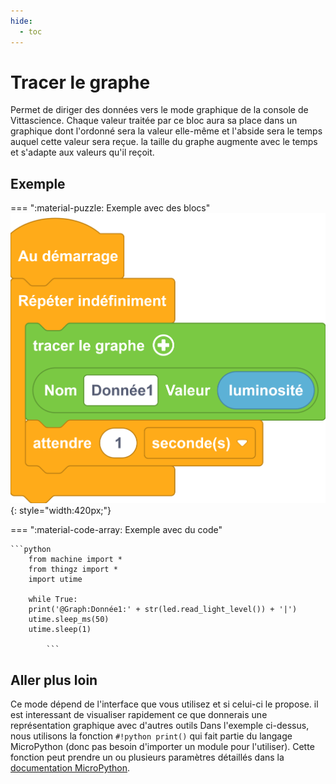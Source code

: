 ```yaml
---
hide:
  - toc
---
```


# Tracer le graphe
Permet de diriger des données vers le mode graphique de la console de Vittascience.
Chaque valeur traitée par ce bloc aura sa place dans un graphique dont l'ordonné sera la valeur elle-même et l'abside sera le temps auquel cette valeur sera reçue.
la taille du graphe augmente avec le temps et s'adapte aux valeurs qu'il reçoit.

## Exemple
=== ":material-puzzle: Exemple avec des blocs"
    ![Bloc tracer le graphe](tracer_graphe.png){: style="width:420px;"}

=== ":material-code-array: Exemple avec du code"

    ```python
        from machine import *
        from thingz import *
        import utime

        while True:
        print('@Graph:Donnée1:' + str(led.read_light_level()) + '|')
        utime.sleep_ms(50)
        utime.sleep(1)

            ```

## Aller plus loin
Ce mode dépend de l'interface que vous utilisez et si celui-ci le propose. il est interessant de visualiser rapidement ce que donnerais une représentation graphique avec d'autres outils
Dans l'exemple ci-dessus, nous utilisons la fonction `#!python print()` qui fait partie du langage MicroPython (donc pas besoin d'importer un module pour l'utiliser). Cette fonction peut prendre un ou plusieurs paramètres détaillés dans la [documentation MicroPython](https://www.micropython.fr/reference/#/03.builtin/print).